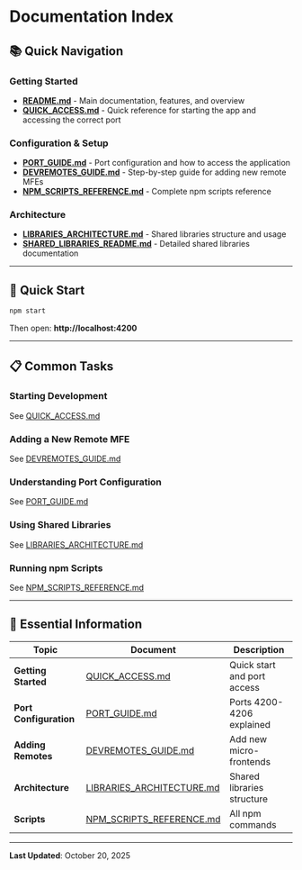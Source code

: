 # Documentation Index

## 📚 Quick Navigation

### Getting Started
- **[README.md](./README.md)** - Main documentation, features, and overview
- **[QUICK_ACCESS.md](./QUICK_ACCESS.md)** - Quick reference for starting the app and accessing the correct port

### Configuration & Setup
- **[PORT_GUIDE.md](./PORT_GUIDE.md)** - Port configuration and how to access the application
- **[DEVREMOTES_GUIDE.md](./DEVREMOTES_GUIDE.md)** - Step-by-step guide for adding new remote MFEs
- **[NPM_SCRIPTS_REFERENCE.md](./NPM_SCRIPTS_REFERENCE.md)** - Complete npm scripts reference

### Architecture
- **[LIBRARIES_ARCHITECTURE.md](./LIBRARIES_ARCHITECTURE.md)** - Shared libraries structure and usage
- **[SHARED_LIBRARIES_README.md](./SHARED_LIBRARIES_README.md)** - Detailed shared libraries documentation

---

## 🚀 Quick Start

```bash
npm start
```

Then open: **http://localhost:4200**

---

## 📋 Common Tasks

### Starting Development
See [QUICK_ACCESS.md](./QUICK_ACCESS.md)

### Adding a New Remote MFE
See [DEVREMOTES_GUIDE.md](./DEVREMOTES_GUIDE.md)

### Understanding Port Configuration
See [PORT_GUIDE.md](./PORT_GUIDE.md)

### Using Shared Libraries
See [LIBRARIES_ARCHITECTURE.md](./LIBRARIES_ARCHITECTURE.md)

### Running npm Scripts
See [NPM_SCRIPTS_REFERENCE.md](./NPM_SCRIPTS_REFERENCE.md)

---

## 🎯 Essential Information

| Topic | Document | Description |
|-------|----------|-------------|
| **Getting Started** | [QUICK_ACCESS.md](./QUICK_ACCESS.md) | Quick start and port access |
| **Port Configuration** | [PORT_GUIDE.md](./PORT_GUIDE.md) | Ports 4200-4206 explained |
| **Adding Remotes** | [DEVREMOTES_GUIDE.md](./DEVREMOTES_GUIDE.md) | Add new micro-frontends |
| **Architecture** | [LIBRARIES_ARCHITECTURE.md](./LIBRARIES_ARCHITECTURE.md) | Shared libraries structure |
| **Scripts** | [NPM_SCRIPTS_REFERENCE.md](./NPM_SCRIPTS_REFERENCE.md) | All npm commands |

---

**Last Updated**: October 20, 2025
